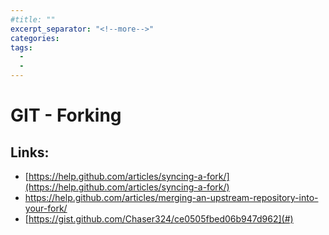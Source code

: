 ```yaml
---
#title: ""
excerpt_separator: "<!--more-->"
categories:
tags:
  - 
  - 
---
```



# GIT - Forking

## Links:

* [https://help.github.com/articles/syncing-a-fork/](https://help.github.com/articles/syncing-a-fork/)
* https://help.github.com/articles/merging-an-upstream-repository-into-your-fork/
* [https://gist.github.com/Chaser324/ce0505fbed06b947d962](#)



